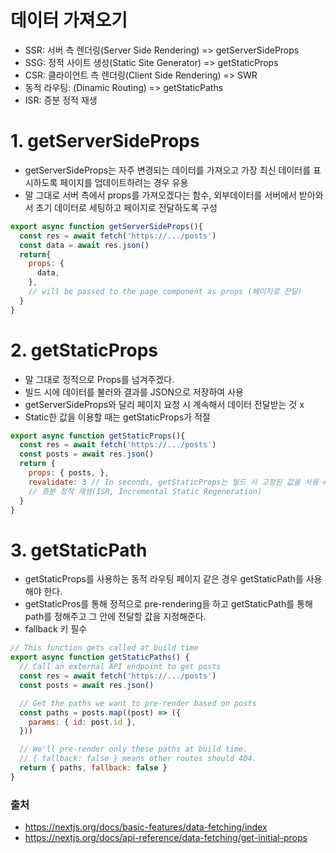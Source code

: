 # 데이터 가져오기
- SSR: 서버 측 렌더링(Server Side Rendering) => getServerSideProps
- SSG: 정적 사이트 생성(Static Site Generator) => getStaticProps
- CSR: 클라이언트 측 렌더링(Client Side Rendering) => SWR
- 동적 라우팅: (Dinamic Routing) => getStaticPaths
- ISR: 증분 정적 재생

# 1. getServerSideProps
- getServerSideProps는 자주 변경되는 데이터를 가져오고 가장 최신 데이터를 표시하도록 페이지를 업데이트하려는 경우 유용
- 말 그대로 서버 측에서 props를 가져오겠다는 함수, 외부데이터를 서버에서 받아와서 초기 데이터로 세팅하고 페이지로 전달하도록 구성

```javascript
export async function getServerSideProps(){
  const res = await fetch('https://.../posts')
  const data = await res.json()
  return{
    props: {
      data, 
    },
    // will be passed to the page component as props (페이지로 전달)
  }
}
```

# 2. getStaticProps
- 말 그대로 정적으로 Props를 넘겨주겠다. 
- 빌드 시에 데이터를 불러와 결과를 JSON으로 저장하여 사용
- getServerSideProps와 달리 페이지 요청 시 계속해서 데이터 전달받는 것 x
- Static한 값을 이용할 때는 getStaticProps가 적절

```javascript
export async function getStaticProps(){
  const res = await fetch('https://.../posts')
  const posts = await res.json()
  return {
    props: { posts, },
    revalidate: 3 // In seconds, getStaticProps는 빌드 시 고정된 값을 사용 => but, props의 데이터 변경하고 싶을 때 변경하고 싶은 시간 입력  
    // 증분 정적 재생(ISR, Incremental Static Regeneration)
  }
}
```

# 3. getStaticPath
- getStaticProps를 사용하는 동적 라우팅 페이지 같은 경우 getStaticPath를 사용해야 한다.
- getStaticPros를 통해 정적으로 pre-rendering을 하고 getStaticPath를 통해 path를 정해주고 그 안에 전달할 값을 지정해준다.
- fallback 키 필수
```javascript
// This function gets called at build time
export async function getStaticPaths() {
  // Call an external API endpoint to get posts
  const res = await fetch('https://.../posts')
  const posts = await res.json()

  // Get the paths we want to pre-render based on posts
  const paths = posts.map((post) => ({
    params: { id: post.id },
  }))

  // We'll pre-render only these paths at build time.
  // { fallback: false } means other routes should 404.
  return { paths, fallback: false }
}
```

### 출처
- https://nextjs.org/docs/basic-features/data-fetching/index
- https://nextjs.org/docs/api-reference/data-fetching/get-initial-props
